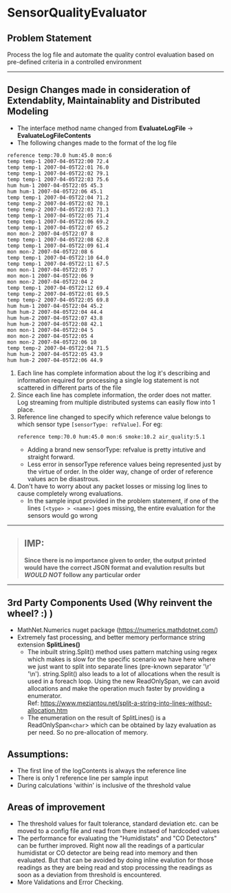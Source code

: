 # SensorQualityEvaluator

## Problem Statement

Process the log file and automate the quality control evaluation based on pre-defined criteria in a controlled environment  

---

## Design Changes made in consideration of **Extendablity**, **Maintainablity** and **Distributed Modeling**

- The interface method name changed from **EvaluateLogFile**  -> **EvaluateLogFileContents**
- The following changes made to the format of the log file

```
reference temp:70.0 hum:45.0 mon:6
temp temp-1 2007-04-05T22:00 72.4
temp temp-1 2007-04-05T22:01 76.0
temp temp-1 2007-04-05T22:02 79.1
temp temp-1 2007-04-05T22:03 75.6
hum hum-1 2007-04-05T22:05 45.3
hum hum-1 2007-04-05T22:06 45.1
temp temp-1 2007-04-05T22:04 71.2
temp temp-2 2007-04-05T22:02 70.1
temp temp-2 2007-04-05T22:03 71.3
temp temp-1 2007-04-05T22:05 71.4
temp temp-1 2007-04-05T22:06 69.2
temp temp-1 2007-04-05T22:07 65.2
mon mon-2 2007-04-05T22:07 8
temp temp-1 2007-04-05T22:08 62.8
temp temp-1 2007-04-05T22:09 61.4
mon mon-2 2007-04-05T22:08 6
temp temp-1 2007-04-05T22:10 64.0
temp temp-1 2007-04-05T22:11 67.5
mon mon-1 2007-04-05T22:05 7
mon mon-1 2007-04-05T22:06 9
mon mon-2 2007-04-05T22:04 2
temp temp-1 2007-04-05T22:12 69.4
temp temp-2 2007-04-05T22:01 69.5
temp temp-2 2007-04-05T22:05 69.8
hum hum-1 2007-04-05T22:04 45.2
hum hum-2 2007-04-05T22:04 44.4
hum hum-2 2007-04-05T22:07 43.8
hum hum-2 2007-04-05T22:08 42.1
mon mon-1 2007-04-05T22:04 5
mon mon-2 2007-04-05T22:05 4
mon mon-2 2007-04-05T22:06 10
temp temp-2 2007-04-05T22:04 71.5
hum hum-2 2007-04-05T22:05 43.9
hum hum-2 2007-04-05T22:06 44.9
```

 1. Each line has complete information about the log it's describing and information required for processing a single log statement is not scattered in different parts of the file
 2. Since each line has complete information, the order does not matter. Log streaming from multiple distributed systems can easily flow into 1 place.
 3. Reference line changed to specify which reference value belongs to which sensor type `[sensorType: refValue]`. For eg:
      ```
      reference temp:70.0 hum:45.0 mon:6 smoke:10.2 air_quality:5.1
      ```
     - Adding a brand new sensorType: refvalue is pretty intutive and straight forward.
     - Less error in sensorType reference values being represented just by the virtue of order. In the older way, change of order of reference values acn be disastrous.
 4. Don't have to worry about any packet losses or missing log lines to cause completely wrong evaluations.
    - In the sample input provided in the problem statement, if one of the lines `[<type> > <name>]` goes missing, the entire evaluation for the sensors would go wrong  
    
---

>## **IMP**:  
>**Since there is no importance given to order, the output printed would have the correct JSON format and evalution results but *WOULD NOT* follow any particular order**  
---

## 3rd Party Components Used (Why reinvent the wheel? :) )

- MathNet.Numerics nuget package (https://numerics.mathdotnet.com/)
- Extremely fast processing, and better memory performance string extension **SplitLines()** 
  -  The inbuilt string.Split() method uses pattern matching using regex which makes is slow for the specific scenario we have here where we just want to split into separate lines (pre-known separator '\r' '\n'). string.Split() also leads to a lot of allocations when the result is used in a foreach loop. Using the new ReadOnlySpan, we can avoid allocations and make the operation much faster by providing a enumerator.  
  Ref: https://www.meziantou.net/split-a-string-into-lines-without-allocation.htm
  - The enumeration on the result of SplitLines() is a ReadOnlySpan`<char`> which can be obtained by lazy evaluation as per need. So no pre-allocation of memory.  

## Assumptions:
- The first line of the logContents is always the reference line
- There is only 1 reference line per sample input
- During calculations 'within' is inclusive of the threshold value  

## Areas of improvement
- The threshold values for fault tolerance, standard deviation etc. can be moved to a config file and read from there instaed of hardcoded values
- The performance for evaluating the "Humidistats" and "CO Detectors" can be further improved. Right now all the readings of a particular humidistat or CO detector are being read into memory and then evaluated. But that can be avoided by doing inline evalution for those readings as they are being read and stop processing the readings as soon as a deviation from threshold is encountered.
- More Validations and Error Checking.